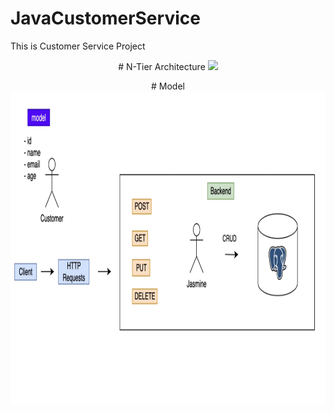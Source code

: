 # JavaCustomerService

This is Customer Service Project


<p align="center">
# N-Tier Architecture
    <img width="400" src="./screenshots/ExistingAccount.gif">
</p>

<p align="center">
# Model

<img src="/img/model.png?raw=true" alt="Diagram" width="800" height="500">
</p>









